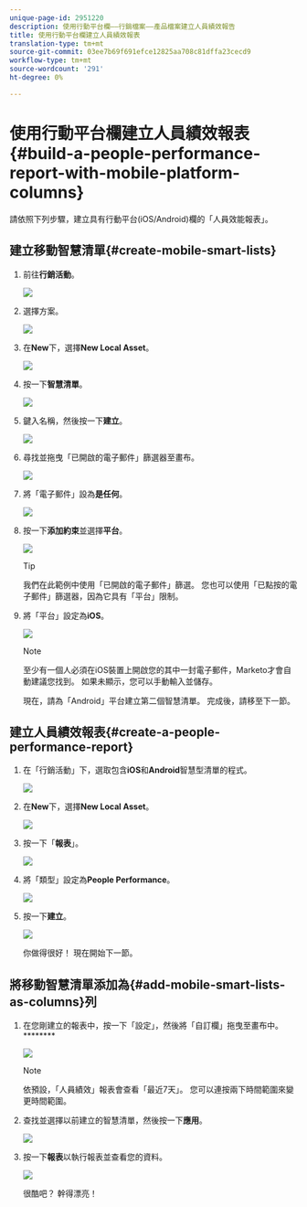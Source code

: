 ```yaml
---
unique-page-id: 2951220
description: 使用行動平台欄——行銷檔案——產品檔案建立人員績效報告
title: 使用行動平台欄建立人員績效報表
translation-type: tm+mt
source-git-commit: 03ee7b69f691efce12825aa708c81dffa23cecd9
workflow-type: tm+mt
source-wordcount: '291'
ht-degree: 0%

---
```



# 使用行動平台欄建立人員績效報表{#build-a-people-performance-report-with-mobile-platform-columns}

請依照下列步驟，建立具有行動平台(iOS/Android)欄的「人員效能報表」。

## 建立移動智慧清單{#create-mobile-smart-lists}

1. 前往&#x200B;**行銷活動**。

   ![](assets/ma.png)

1. 選擇方案。

   ![](assets/two-1.png)

1. 在&#x200B;**New**&#x200B;下，選擇&#x200B;**New Local Asset**。

   ![](assets/three-1.png)

1. 按一下&#x200B;**智慧清單**。

   ![](assets/four-1.png)

1. 鍵入名稱，然後按一下&#x200B;**建立**。

   ![](assets/five-1.png)

1. 尋找並拖曳「已開啟的電子郵件」篩選器至畫布。

   ![](assets/six-1.png)

1. 將「電子郵件」設為&#x200B;**是任何**。

   ![](assets/seven.png)

1. 按一下&#x200B;**添加約束**&#x200B;並選擇&#x200B;**平台**。

   ![](assets/eight.png)

   >[!TIP]
   >
   >我們在此範例中使用「已開啟的電子郵件」篩選。 您也可以使用「已點按的電子郵件」篩選器，因為它具有「平台」限制。

1. 將「平台」設定為&#x200B;**iOS**。

   ![](assets/nine.png)

   >[!NOTE]
   >
   >至少有一個人必須在iOS裝置上開啟您的其中一封電子郵件，Marketo才會自動建議您找到。 如果未顯示，您可以手動輸入並儲存。

   現在，請為「Android」平台建立第二個智慧清單。 完成後，請移至下一節。

## 建立人員績效報表{#create-a-people-performance-report}

1. 在「行銷活動」下，選取包含&#x200B;**iOS**&#x200B;和&#x200B;**Android**&#x200B;智慧型清單的程式。

   ![](assets/ten.png)

1. 在&#x200B;**New**&#x200B;下，選擇&#x200B;**New Local Asset**。

   ![](assets/eleven.png)

1. 按一下「**報表**」。

   ![](assets/twelve.png)

1. 將「類型」設定為&#x200B;**People Performance**。

   ![](assets/thirteen.png)

1. 按一下&#x200B;**建立**。

   ![](assets/fourteen.png)

   你做得很好！ 現在開始下一節。

## 將移動智慧清單添加為{#add-mobile-smart-lists-as-columns}列

1. 在您剛建立的報表中，按一下「設定」，然後將「自訂欄」拖曳至畫布中。********

   ![](assets/fifteen.png)

   >[!NOTE]
   >
   >依預設，「人員績效」報表會查看「最近7天」。 您可以連按兩下時間範圍來變更時間範圍。

1. 查找並選擇以前建立的智慧清單，然後按一下&#x200B;**應用**。

   ![](assets/sixteen.png)

1. 按一下&#x200B;**報表**&#x200B;以執行報表並查看您的資料。

   ![](assets/seventeen.png)

   很酷吧？ 幹得漂亮！

